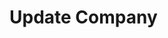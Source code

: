 # Update Company

<api-endpoint openapi-path="../../OpenApi/user.openapi.yaml" method="PUT" endpoint="/api/v1/companies/{id}"/>